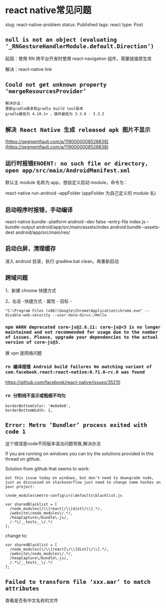 # react native常见问题

slug: react-native-problem
status: Published
tags: react
type: Post

## `null is not an object (evaluating ‘_RNGestureHandlerModule.default.Direction’)`

起因：使用 RN 跨平台开发时使用 react-navigation 组件，需要链接原生库

解决：react-native link

## `Could not get unknown property ‘mergeResourcesProvider’`

```
解决办法：
更新gradle版本和gradle build tool版本
gradle最低为 4.10.1+ ，插件最低为 3.3.0 - 3.3.2
```

## `解决 React Native 生成 released apk 图片不显示`

[https://segmentfault.com/a/1190000008528838](https://segmentfault.com/a/1190000008528838)

## `运行时报错ENOENT: no such file or directory, open app/src/main/AndroidManifest.xml`

默认主 module 名称为 app，想自定义启动 module，命令为：

react-native run-android –appFolder (appFolder 为自己定义的 module 名)

## `启动程序时报错，手动编译`

react-native bundle –platform android –dev false –entry-file index.js –bundle-output android/app/src/main/assets/index.android.bundle –assets-dest android/app/src/main/res/

## `启动白屏，清理缓存`

进入 android 目录，执行 gradlew.bat clean。再重新启动

## `跨域问题`

1、新建 chrome 快捷方式

2、右击 -快捷方式 - 属性 - 目标 -

```
"C:\Program Files (x86)\Google\Chrome\Application\chrome.exe" --disable-web-security --user-data-dir=c:/Hello
```

### `npm WARN deprecated core-js@2.6.11: core-js@<3 is no longer maintained and not recommended for usage due to the number of issues. Please, upgrade your dependencies to the actual version of core-js@3.`

换 vpn 是网络问题

### `rn 编译报错 Android build failures No matching variant of com.facebook.react:react-native:0.71.0-rc.0 was found`

https://github.com/facebook/react-native/issues/35210

### `rn 分割线不显示或粗细不均匀`

```
borderBottomColor: '#e0e0e0',
borderBottomWidth: 1,
```

## `Error: Metro ‘Bundler’ process exited with code 1`

这个错误是node不同版本语法问题导致,解决办法

If you are running on windows you can try the solutions provided in this thread on github.

Solution from github that seems to work:

```
Got this issue today on windows, but don't need to downgrade node, just as discussed on stackoverflow just need to change some hashes on your project:

\node_modules\metro-config\src\defaults\blacklist.js

var sharedBlacklist = [
  /node_modules[/\\]react[/\\]dist[/\\].*/,
  /website\/node_modules\/.*/,
  /heapCapture\/bundle\.js/,
  /.*\/__tests__\/.*/
];

```

change to:

```
var sharedBlacklist = [
  /node_modules[\/\\]react[\/\\]dist[\/\\].*/,
  /website\/node_modules\/.*/,
  /heapCapture\/bundle\.js/,
  /.*\/__tests__\/.*/
];
```

## `Failed to transform file ‘xxx.aar’ to match attributes`

查看是否有中文名称的文件
